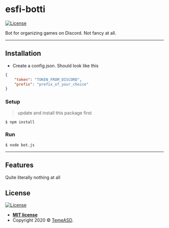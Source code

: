 # esfi-botti


[![License](http://img.shields.io/:license-mit-blue.svg?style=flat-square)](http://badges.mit-license.org)

Bot for organizing games on Discord. Not fancy at all. 


---

## Installation

- Create a config.json. Should look like this 

```json
{
    "token": "TOKEN_FROM_DISCORD",
    "prefix": "prefix_of_your_choice"
}
```

### Setup


> update and install this package first

```shell
$ npm install
```

### Run

```shell
$ node bot.js
```

---

## Features

Quite literally nothing at all

## License

[![License](http://img.shields.io/:license-mit-blue.svg?style=flat-square)](http://badges.mit-license.org)

- **[MIT license](http://opensource.org/licenses/mit-license.php)**
- Copyright 2020 © <a href="temeasd.github.io" target="_blank">TemeASD</a>.
